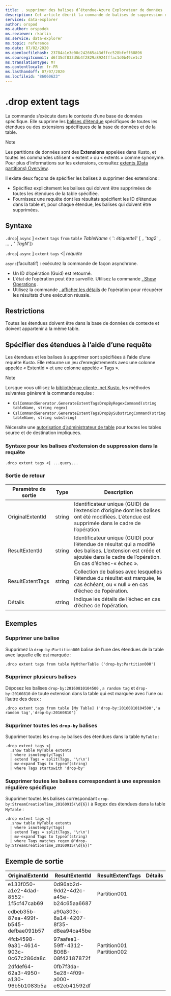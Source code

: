 ```yaml
---
title: . supprimer des balises d’étendue-Azure Explorateur de données
description: Cet article décrit la commande de balises de suppression d’étendue dans Azure Explorateur de données.
services: data-explorer
author: orspod
ms.author: orspodek
ms.reviewer: rkarlin
ms.service: data-explorer
ms.topic: reference
ms.date: 07/02/2020
ms.openlocfilehash: 23784a1e3e00c242665a43dffcc528bfeff68896
ms.sourcegitcommit: d6f35df833d5b4f2829a8924fffac1d0b49ce1c2
ms.translationtype: MT
ms.contentlocale: fr-FR
ms.lasthandoff: 07/07/2020
ms.locfileid: "86060623"
---
```

# <a name="drop-extent-tags"></a>.drop extent tags

La commande s’exécute dans le contexte d’une base de données spécifique. Elle supprime les [balises d’étendue](extents-overview.md#extent-tagging) spécifiques de toutes les étendues ou des extensions spécifiques de la base de données et de la table.  

> [!NOTE]
> Les partitions de données sont des **Extensions** appelées dans Kusto, et toutes les commandes utilisent « extent » ou « extents » comme synonyme.
> Pour plus d’informations sur les extensions, consultez [extents (Data partitions) Overview](extents-overview.md).

Il existe deux façons de spécifier les balises à supprimer des extensions :

* Spécifiez explicitement les balises qui doivent être supprimées de toutes les étendues de la table spécifiée.
* Fournissez une requête dont les résultats spécifient les ID d’étendue dans la table et, pour chaque étendue, les balises qui doivent être supprimées.

## <a name="syntax"></a>Syntaxe

`.drop`[ `async` ] `extent` `tags` `from` `table` *TableName* `(` '*: étiquette1*' [ `,` '*tag2*' `,` ... `,` ' *TagN*']`)`

`.drop`[ `async` ] `extent` `tags`  <|  *requête*

`async`(facultatif) : exécutez la commande de façon asynchrone.
   * Un ID d’opération (Guid) est retourné.
   * L’état de l’opération peut être surveillé. Utilisez la commande [. Show Operations](operations.md#show-operations) .
   * Utilisez la commande [. afficher les détails](operations.md#show-operation-details) de l’opération pour récupérer les résultats d’une exécution réussie.

## <a name="restrictions"></a>Restrictions

Toutes les étendues doivent être dans la base de données de contexte et doivent appartenir à la même table.

## <a name="specify-extents-with-a-query"></a>Spécifier des étendues à l’aide d’une requête

Les étendues et les balises à supprimer sont spécifiées à l’aide d’une requête Kusto. Elle retourne un jeu d’enregistrements avec une colonne appelée « ExtentId » et une colonne appelée « Tags ».

> [!NOTE]
> Lorsque vous utilisez la [bibliothèque cliente .net Kusto](../api/netfx/about-kusto-data.md), les méthodes suivantes génèrent la commande requise :
> * `CslCommandGenerator.GenerateExtentTagsDropByRegexCommand(string tableName, string regex)`
> * `CslCommandGenerator.GenerateExtentTagsDropBySubstringCommand(string tableName, string substring)`

Nécessite une [autorisation d’administrateur de table](../management/access-control/role-based-authorization.md) pour toutes les tables source et de destination impliquées.

### <a name="syntax-for-drop-extent-tags-in-query"></a>Syntaxe pour les balises d’extension de suppression dans la requête

```kusto 
.drop extent tags <| ...query...
```

### <a name="return-output"></a>Sortie de retour

Paramètre de sortie |Type |Description 
---|---|---
OriginalExtentId |string |Identificateur unique (GUID) de l’extension d’origine dont les balises ont été modifiées. L’étendue est supprimée dans le cadre de l’opération.
ResultExtentId |string |Identificateur unique (GUID) pour l’étendue de résultat qui a modifié des balises. L’extension est créée et ajoutée dans le cadre de l’opération. En cas d’échec-« échec ».
ResultExtentTags |string |Collection de balises avec lesquelles l’étendue du résultat est marquée, le cas échéant, ou « null » en cas d’échec de l’opération.
Détails |string |Indique les détails de l’échec en cas d’échec de l’opération.

## <a name="examples"></a>Exemples

### <a name="drop-one-tag"></a>Supprimer une balise

Supprimez la `drop-by:Partition000` balise de l’une des étendues de la table avec laquelle elle est marquée :

```kusto
.drop extent tags from table MyOtherTable ('drop-by:Partition000')
```

### <a name="drop-several-tags"></a>Supprimer plusieurs balises

Déposez les balises `drop-by:20160810104500` , `a random tag` et `drop-by:20160810` de toute extension dans la table qui est marquée avec l’une ou l’autre des deux :

```kusto
.drop extent tags from table [My Table] ('drop-by:20160810104500','a random tag','drop-by:20160810')
```

### <a name="drop-all-drop-by-tags"></a>Supprimer toutes les `drop-by` balises 

Supprimer toutes les `drop-by` balises des étendues dans la table `MyTable` :

```kusto
.drop extent tags <| 
  .show table MyTable extents 
  | where isnotempty(Tags)
  | extend Tags = split(Tags, '\r\n') 
  | mv-expand Tags to typeof(string)
  | where Tags startswith 'drop-by'
```

### <a name="drop-all-tags-matching-specific-regex"></a>Supprimer toutes les balises correspondant à une expression régulière spécifique 

Supprimer toutes les balises correspondant `drop-by:StreamCreationTime_20160915(\d{6})` à Regex des étendues dans la table `MyTable` :

```kusto
.drop extent tags <| 
  .show table MyTable extents 
  | where isnotempty(Tags)
  | extend Tags = split(Tags, '\r\n')
  | mv-expand Tags to typeof(string)
  | where Tags matches regex @"drop-by:StreamCreationTime_20160915(\d{6})"
```

## <a name="sample-output"></a>Exemple de sortie

|OriginalExtentId |ResultExtentId | ResultExtentTags | Détails
|---|---|---|---
|e133f050-a1e2-4dad-8552-1f5cf47cab69 |0d96ab2d-9dd2-4d2c-a45e-b24c65aa6687 | Partition001 |
|cdbeb35b-87ea-499f-b545-defbae091b57 |a90a303c-8a14-4207-8f35-d8ea94ca45be | |
|4fcb4598-9a31-4614-903c-0c67c286da8c |97aafea1-59ff-4312-B06B-08f42187872f | Partition001 Partition002 |
|2dfdef64-62a3-4950-a130-96b5b1083b5a |0fb7f3da-5e28-4f09-a000-e62eb41592df | |
